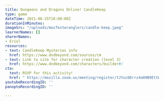 ```yaml
---
title: Dungeons and Dragons Online! CandleKeep
type: game
dateTime: 2021-08-25T18:00:00Z
durationInMinutes: 
imageSrc: "/uploads/mozfestwranglers/candle-keep.jpeg"
learnerNames: []
sharerNames:
- Eriol
resources:
- text: CandleKeep Mysteries info
  href: https://www.dndbeyond.com/sources/cm
- text: Link to site for character creation (level 3)
  href: https://www.dndbeyond.com/characters/builder#/
cta:
  text: RSVP for this activity!
  href: " https://mozilla.zoom.us/meeting/register/tJYucO6rrz4oH9B9EttWwKuu7Fq1_vqnJayA"
youtubeRecordingID: ''
panoptoRecordingID: ''

---
```

